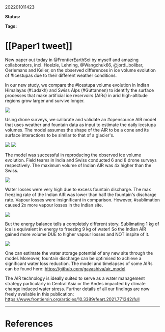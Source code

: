 202201011423

**Status:** 

**Tags:** 

# [[Paper1 tweet]]
New paper out today in @FrontierEarthSci by myself and amazing collaborators, incl. Hoelzle, Lehning, @Wangchuk66, @jordi_bolibar, Oerlemans and Keller, on the observed differences in ice volume evolution of #Icestupas due to their different weather conditions.

In our new study, we compare the #icestupa volume evolution in Indian Himalayas (#Ladakh) and Swiss Alps (#Guttannen) to identify the surface processes that make artificial ice reservoirs (AIRs) in arid high-altitude regions grow larger and survive longer.

![](https://paper-attachments.dropbox.com/s_C3DE2D3153A22C1DF9DEB684D5FF9390CD06A5505A0780C4E0A536929698A6CD_1640934664132_2AIR.jpg)


Using drone surveys, we calibrate and validate an #opensource AIR model that uses weather and fountain data as input to estimate the daily icestupa volumes. The model assumes the shape of the AIR to be a cone and its surface interactions to be similar to that of a glacier's.

![](https://paper-attachments.dropbox.com/s_C3DE2D3153A22C1DF9DEB684D5FF9390CD06A5505A0780C4E0A536929698A6CD_1640934717795_Figure_3.jpg)
![](https://paper-attachments.dropbox.com/s_C3DE2D3153A22C1DF9DEB684D5FF9390CD06A5505A0780C4E0A536929698A6CD_1640934686174_shape.png)


The model was successful in reproducing the observed ice volume evolution. Field teams in India and Swiss conducted 6 and 8 drone surveys respectively. The maximum volume of Indian AIR was 4x higher than the Swiss.

![](https://paper-attachments.dropbox.com/s_C3DE2D3153A22C1DF9DEB684D5FF9390CD06A5505A0780C4E0A536929698A6CD_1640934751834_icev_slides_1.jpg)


Water losses were very high due to excess fountain discharge. The max freezing rate of the Indian AIR was lower than half the fountain's discharge rate. Vapour losses were insignificant in comparison. However, #sublimation caused 2x more vapour losses in the Indian site.

![](https://paper-attachments.dropbox.com/s_C3DE2D3153A22C1DF9DEB684D5FF9390CD06A5505A0780C4E0A536929698A6CD_1640934764381_mb.png)


But the energy balance tells a completely different story. Sublimating 1 kg of ice is equivalent in energy to freezing 9 kg of water! So the Indian AIR gained more volume DUE to higher vapour losses and NOT inspite of it. 

![](https://paper-attachments.dropbox.com/s_C3DE2D3153A22C1DF9DEB684D5FF9390CD06A5505A0780C4E0A536929698A6CD_1640934771700_eb.png)


One can estimate the water storage potential of any new site through the model. Moreover, fountain discharge can be optimised to achieve a significant water loss reduction. The model and timelapses of some AIRs can be found here: https://github.com/gayashiva/air_model

The AIR technology is ideally suited to serve as a water management strategy particularly in Central Asia or the Andes impacted by climate change induced water stress. Further details of all our findings are now freely available in this  publication:
https://www.frontiersin.org/articles/10.3389/feart.2021.771342/full


---
# References